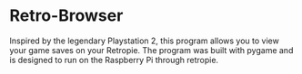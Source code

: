 # Retro-Browser
Inspired by the legendary Playstation 2, this program allows you to view your game saves on your Retropie.  The program was built with pygame and is designed to run on the Raspberry Pi through retropie.

